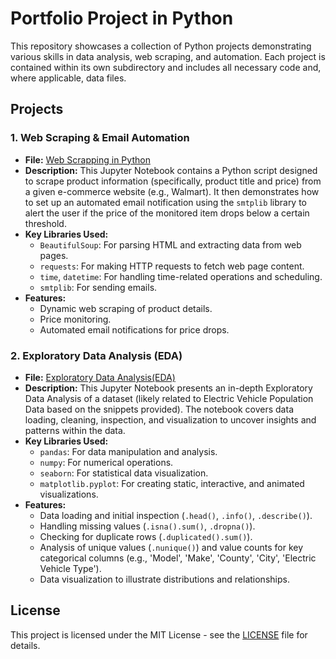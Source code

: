 # Portfolio Project in Python

This repository showcases a collection of Python projects demonstrating various skills in data analysis, web scraping, and automation. Each project is contained within its own subdirectory and includes all necessary code and, where applicable, data files.

## Projects

### 1. Web Scraping & Email Automation

* **File:** [Web Scrapping in Python](https://github.com/tafafa/Portfolio-Projects-in-Python/blob/main/Web%20Scrapping%20with%20Python.ipynb)
* **Description:** This Jupyter Notebook contains a Python script designed to scrape product information (specifically, product title and price) from a given e-commerce website (e.g., Walmart). It then demonstrates how to set up an automated email notification using the `smtplib` library to alert the user if the price of the monitored item drops below a certain threshold.
* **Key Libraries Used:**
    * `BeautifulSoup`: For parsing HTML and extracting data from web pages.
    * `requests`: For making HTTP requests to fetch web page content.
    * `time`, `datetime`: For handling time-related operations and scheduling.
    * `smtplib`: For sending emails.
* **Features:**
    * Dynamic web scraping of product details.
    * Price monitoring.
    * Automated email notifications for price drops.

### 2. Exploratory Data Analysis (EDA)

* **File:** [Exploratory Data Analysis(EDA)](https://github.com/tafafa/Portfolio-Projects-in-Python/blob/main/Exploratory%20Data%20Analysis(EDA).ipynb)
* **Description:** This Jupyter Notebook presents an in-depth Exploratory Data Analysis of a dataset (likely related to Electric Vehicle Population Data based on the snippets provided). The notebook covers data loading, cleaning, inspection, and visualization to uncover insights and patterns within the data.
* **Key Libraries Used:**
    * `pandas`: For data manipulation and analysis.
    * `numpy`: For numerical operations.
    * `seaborn`: For statistical data visualization.
    * `matplotlib.pyplot`: For creating static, interactive, and animated visualizations.
* **Features:**
    * Data loading and initial inspection (`.head()`, `.info()`, `.describe()`).
    * Handling missing values (`.isna().sum()`, `.dropna()`).
    * Checking for duplicate rows (`.duplicated().sum()`).
    * Analysis of unique values (`.nunique()`) and value counts for key categorical columns (e.g., 'Model', 'Make', 'County', 'City', 'Electric Vehicle Type').
    * Data visualization to illustrate distributions and relationships.

## License

This project is licensed under the MIT License - see the [LICENSE](LICENSE) file for details.
